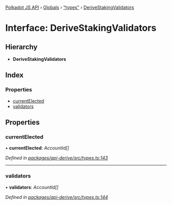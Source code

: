 [Polkadot JS API](../README.md) › [Globals](../globals.md) › ["types"](../modules/_types_.md) › [DeriveStakingValidators](_types_.derivestakingvalidators.md)

# Interface: DeriveStakingValidators

## Hierarchy

* **DeriveStakingValidators**

## Index

### Properties

* [currentElected](_types_.derivestakingvalidators.md#currentelected)
* [validators](_types_.derivestakingvalidators.md#validators)

## Properties

###  currentElected

• **currentElected**: *AccountId[]*

*Defined in [packages/api-derive/src/types.ts:143](https://github.com/polkadot-js/api/blob/1f7b9f7f3/packages/api-derive/src/types.ts#L143)*

___

###  validators

• **validators**: *AccountId[]*

*Defined in [packages/api-derive/src/types.ts:144](https://github.com/polkadot-js/api/blob/1f7b9f7f3/packages/api-derive/src/types.ts#L144)*
